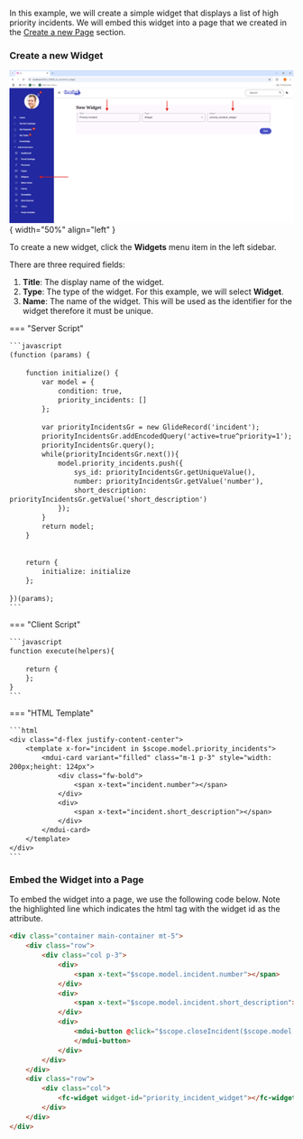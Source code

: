 In this example, we will create a simple widget that displays a list of high priority incidents. We will embed this widget into a page that we created in the [Create a new Page](../Page/example.md) section.

### Create a new Widget

![Widget](../assets/widget/0.png){ width="50%" align="left" }

To create a new widget, click the **Widgets** menu item in the left sidebar.

There are three required fields:

1. **Title**: The display name of the widget.
2. **Type**: The type of the widget. For this example, we will select **Widget**.
3. **Name**: The name of the widget. This will be used as the identifier for the widget therefore it must be unique.

<div style="clear: both;"></div>

=== "Server Script"

    ```javascript
    (function (params) {

        function initialize() {
            var model = {
                condition: true,
                priority_incidents: []
            };

            var priorityIncidentsGr = new GlideRecord('incident');
            priorityIncidentsGr.addEncodedQuery('active=true^priority=1');
            priorityIncidentsGr.query();
            while(priorityIncidentsGr.next()){
                model.priority_incidents.push({
                    sys_id: priorityIncidentsGr.getUniqueValue(),
                    number: priorityIncidentsGr.getValue('number'),
                    short_description: priorityIncidentsGr.getValue('short_description')
                });
            }
            return model;
        }


        return {
            initialize: initialize
        };

    })(params);
    ```

=== "Client Script"

    ```javascript
    function execute(helpers){

        return {
        };
    }
    ```

=== "HTML Template"

    ```html
    <div class="d-flex justify-content-center">
        <template x-for="incident in $scope.model.priority_incidents">
            <mdui-card variant="filled" class="m-1 p-3" style="width: 200px;height: 124px">
                <div class="fw-bold">
                    <span x-text="incident.number"></span>
                </div>
                <div>
                    <span x-text="incident.short_description"></span>
                </div>
            </mdui-card>
        </template>
    </div>
    ```

### Embed the Widget into a Page

To embed the widget into a page, we use the following code below. Note the highlighted line which indicates the html tag with the widget id as the attribute.

```html linenums="1" hl_lines="18"
<div class="container main-container mt-5">
	<div class="row">
		<div class="col p-3">
			<div>
				<span x-text="$scope.model.incident.number"></span>
			</div>
			<div>
				<span x-text="$scope.model.incident.short_description"></span>
			</div>
			<div>
				<mdui-button @click="$scope.closeIncident($scope.model.incident.sys_id)" variant="filled">Close Incident
				</mdui-button>
			</div>
		</div>
	</div>
	<div class="row">
		<div class="col">
			<fc-widget widget-id="priority_incident_widget"></fc-widget>
		</div>
	</div>
</div>
```

